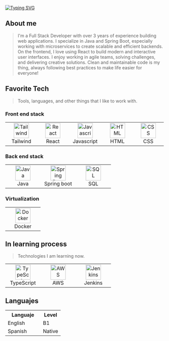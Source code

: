 [![Typing SVG](https://readme-typing-svg.herokuapp.com?font=Fira+Code&pause=1000&color=3698F7&center=true&random=false&width=435&lines=Hello+there!!;Welcome+to+Alex's+GitHub)](https://git.io/typing-svg)

<h2 align="left" id="macropower-tech">About me</h2>

> I'm a Full Stack Developer with over 3 years of experience building web applications. I specialize in Java and Spring Boot, especially working with microservices to create scalable and efficient backends. On the frontend, I love using React to build modern and interactive user interfaces. I enjoy working in agile teams, solving challenges, and delivering creative solutions. Clean and maintainable code is my thing, always following best practices to make life easier for everyone!



<h2 align="left">Favorite Tech</h2>

> Tools, languages, and other things that I like to work with.

<h3>Front end stack</h3>

<table align="center">
  <tr align="center">
    </td>
        <td align="center" width="96">
      <a href="#macropower-tech" >
        <img src="https://www.svgrepo.com/show/374118/tailwind.svg" width="48" height="48" alt="Tailwind" />
      </a>
      <br>Tailwind
    </td>
    <td align="center" width="96">
      <a href="#macropower-tech">
        <img src="https://upload.wikimedia.org/wikipedia/commons/a/a7/React-icon.svg" width="48" height="48" alt="React" />
      </a>
      <br>React
    </td>
  
   <td align="center" width="96">
      <a href="#macropower-tech" >
        <img src="https://www.svgrepo.com/show/452045/js.svg" width="48" height="48" alt="Javascript" />
      </a>
      <br>Javascript
    </td>
    <td align="center" width="96">
      <a href="#macropower-tech" >
        <img src="https://www.svgrepo.com/show/452228/html-5.svg" width="48" height="48" alt="HTML" />
      </a>
      <br>HTML
    </td>
     <td align="center" width="96">
      <a href="#macropower-tech" >
        <img src="https://www.svgrepo.com/show/452185/css-3.svg" width="48" height="48" alt="CSS" />
      </a>
      <br>CSS
   
  </tr>
</table>

<h3>Back end stack</h3>

<table align="center">
  <tr>
    <td align="center" width="96">
      <a href="#macropower-tech">
        <img src="https://www.vectorlogo.zone/logos/java/java-icon.svg" width="48" height="48" alt="Java" />
      </a>
      <br>Java
    </td>
    </td>
     <td align="center" width="96">
      <a href="#macropower-tech" >
        <img src="https://www.svgrepo.com/show/376350/spring.svg" width="48" height="48" alt="Spring Boot" />
      </a>
      <br>Spring boot
    </td>
   </td>
    <td align="center" width="96"> 
      <a href="#macropower-tech" >
        <img src="https://www.svgrepo.com/show/331760/sql-database-generic.svg" width="48" height="48" alt="SQL" />
      </a>
      <br>SQL
    </td>
 
</table>

<h3 align="left" id="macropower-tech">Virtualization</h2>

<table align="center">
  <tr >
    <td align="center" width="96">
      <a href="#macropower-tech">
        <img src="https://www.svgrepo.com/show/452192/docker.svg" width="48" height="48" alt="Docker" />
      </a>
      <br>Docker
    </td>

</table>





<h2 align="left" id="macropower-tech">In learning process</h2>

> Technologies I am learning now.

<table align="center">
  <tr >
    </td>
  <td align="center" width="96">
      <a href="#macropower-tech">
        <img src="https://upload.wikimedia.org/wikipedia/commons/4/4c/Typescript_logo_2020.svg" width="48" height="48" alt="TypeScript" />
      </a>
      <br>TypeScript
    </td>   
       <td align="center" width="96">
      <a href="#macropower-tech" >
        <img src="https://www.svgrepo.com/show/448266/aws.svg" width="48" height="48" alt="AWS" />
      </a>
      <br>AWS
    </td>
    <td align="center" width="96">
      <a href="#macropower-tech" >
        <img src="https://www.svgrepo.com/show/373699/jenkins.svg" width="48" height="48" alt="Jenkins" />
      </a>
      <br>Jenkins
    </td>

</table>


<h2 align="left" id="macropower-tech">Languajes</h2>

<table align="center">
  <tr width="96">
    <th width="96">Languaje</th>
    <th>Level</th>
  </tr>
  <tr>
     <td>English</td>
      <td>B1</td>
  </tr>
 <tr>
     <td>Spanish</td>
      <td>Native</td>
  </tr>
</table>

